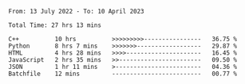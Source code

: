 <!--START_SECTION:waka-->

```text
From: 13 July 2022 - To: 10 April 2023

Total Time: 27 hrs 13 mins

C++          10 hrs          >>>>>>>>>----------------   36.75 %
Python       8 hrs 7 mins    >>>>>>>------------------   29.87 %
HTML         4 hrs 28 mins   >>>>---------------------   16.45 %
JavaScript   2 hrs 35 mins   >>-----------------------   09.50 %
JSON         1 hr 11 mins    >------------------------   04.36 %
Batchfile    12 mins         -------------------------   00.77 %
```

<!--END_SECTION:waka-->

<!---
yvanlok/yvanlok is a ✨ special ✨ repository because its `README.md` (this file) appears on your GitHub profile.
You can click the Preview link to take a look at your changes.
--->
